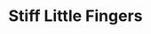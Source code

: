 ---
title: "Stiff Little Fingers"
summary: "Northern Irish punk band formed around 1977, the original members being Jake Burns, Ali McMordie, Henry Cluney & Brian Faloon. This version of the band recorded their first LP \"Inflammable Material\" which included their signature songs about life in Belfast \"Alternative Ulster\", \"Suspect Device\" and \"Wasted Life\" as well as a musically bold reworking of Bob Marley's \"Johnny Was\". Moving to London in 1979, the band lost Brian Faloon who was replaced on drums by Jim Reilly. They recorded the LP \"Nobody's Heroes\" for Chrysalis, an LP which was more pop than \"Inflammable Material\" but continued exploring similar themes. A cover of The Specials' \"Doesn't Make It Alright\" was included, though less successfully than \"Johnny Was\". \"Nobody's Heroes\" was followed by the live LP \"Hanx\" as well as the pure power pop of the LPs \"Go For It\" and \"Now Then\" , which failed to satisfy their fans. In 1983 the band decided to call it a day. In 1987, Burns reformed the band with McMordie, Cluney and Taylor. When McMordie left in 1990, he was replaced on bass by Bruce Foxton, previously of , though McMordie rejoined in 2006. The current incarnation of SLF, which still tours, includes Burns, bassist Ali McMordie, guitarist Ian McCallum and drummer Steve Grantley. 2015 marked the first release of , a band featuring both Cluney and Reilly ex-SLF as well as two other musicians. Reilly has since left due to health reasons, although the band still appears to be active."
image: "stiff-little-fingers.jpg"
---
